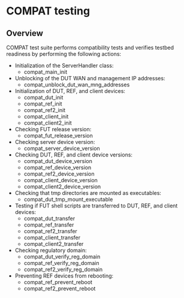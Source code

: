# COMPAT testing

## Overview

COMPAT test suite performs compatibility tests and verifies testbed readiness
by performing the following actions:

- Initialization of the ServerHandler class:
    - compat_main_init
- Unblocking of the DUT WAN and management IP addresses:
    - compat_unblock_dut_wan_mng_addresses
- Initialization of DUT, REF, and client devices:
    - compat_dut_init
    - compat_ref_init
    - compat_ref2_init
    - compat_client_init
    - compat_client2_init
- Checking FUT release version:
    - compat_fut_release_version
- Checking server device version:
    - compat_server_device_version
- Checking DUT, REF, and client device versions:
    - compat_dut_device_version
    - compat_ref_device_version
    - compat_ref2_device_version
    - compat_client_device_version
    - compat_client2_device_version
- Checking that tmp directories are mounted as executables:
    - compat_dut_tmp_mount_executable
- Testing if FUT shell scripts are transferred to DUT, REF, and client devices:
    - compat_dut_transfer
    - compat_ref_transfer
    - compat_ref2_transfer
    - compat_client_transfer
    - compat_client2_transfer
- Checking regulatory domain:
    - compat_dut_verify_reg_domain
    - compat_ref_verify_reg_domain
    - compat_ref2_verify_reg_domain
- Preventing REF devices from rebooting:
    - compat_ref_prevent_reboot
    - compat_ref2_prevent_reboot
